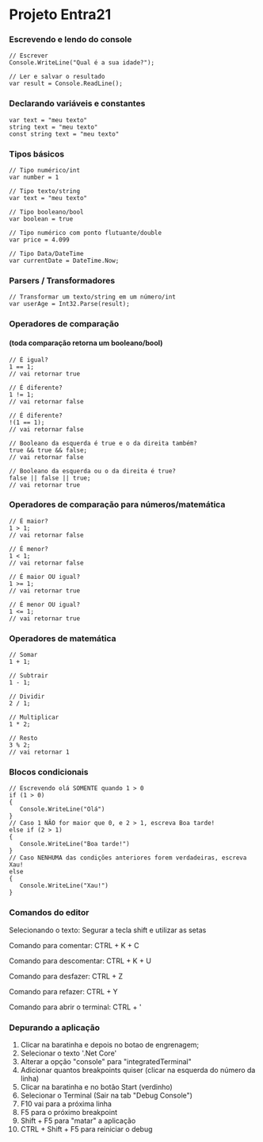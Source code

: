 # Projeto Entra21

### Escrevendo e lendo do console
    // Escrever
    Console.WriteLine("Qual é a sua idade?");
    
    // Ler e salvar o resultado
    var result = Console.ReadLine();

### Declarando variáveis e constantes
    var text = "meu texto"
    string text = "meu texto"
    const string text = "meu texto"

### Tipos básicos
    // Tipo numérico/int
    var number = 1

    // Tipo texto/string
    var text = "meu texto"
    
    // Tipo booleano/bool
    var boolean = true

    // Tipo numérico com ponto flutuante/double
    var price = 4.099

    // Tipo Data/DateTime
    var currentDate = DateTime.Now;

### Parsers / Transformadores
    // Transformar um texto/string em um número/int
    var userAge = Int32.Parse(result);

### Operadores de comparação
#### (toda comparação retorna um booleano/bool)
    // É igual?
    1 == 1;
    // vai retornar true

    // É diferente?
    1 != 1;
    // vai retornar false
    
    // É diferente?
    !(1 == 1);
    // vai retornar false

    // Booleano da esquerda é true e o da direita também?
    true && true && false;
    // vai retornar false

    // Booleano da esquerda ou o da direita é true?
    false || false || true;
    // vai retornar true

### Operadores de comparação para números/matemática
    // É maior?
    1 > 1;
    // vai retornar false

    // É menor?
    1 < 1;
    // vai retornar false
    
    // É maior OU igual?
    1 >= 1;
    // vai retornar true
    
    // É menor OU igual?
    1 <= 1;
    // vai retornar true

### Operadores de matemática
    // Somar
    1 + 1;

    // Subtrair
    1 - 1;
    
    // Dividir
    2 / 1;
    
    // Multiplicar
    1 * 2;

    // Resto
    3 % 2;
    // vai retornar 1

### Blocos condicionais
    // Escrevendo olá SOMENTE quando 1 > 0
    if (1 > 0)
    {
       Console.WriteLine("Olá")
    }
    // Caso 1 NÃO for maior que 0, e 2 > 1, escreva Boa tarde!
    else if (2 > 1)
    {
       Console.WriteLine("Boa tarde!")
    }
    // Caso NENHUMA das condições anteriores forem verdadeiras, escreva Xau!
    else
    {
       Console.WriteLine("Xau!")
    }

### Comandos do editor
Selecionando o texto:
Segurar a tecla shift e utilizar as setas

Comando para comentar:
CTRL + K + C

Comando para descomentar:
CTRL + K + U

Comando para desfazer:
CTRL + Z

Comando para refazer:
CTRL + Y

Comando para abrir o terminal:
CTRL + '

### Depurando a aplicação

1. Clicar na baratinha e depois no botao de engrenagem;
2. Selecionar o texto '.Net Core'
3. Alterar a opção "console" para "integratedTerminal"
4. Adicionar quantos breakpoints quiser (clicar na esquerda do número da linha)
5. Clicar na baratinha e no botão Start (verdinho)
6. Selecionar o Terminal (Sair na tab "Debug Console")
7. F10 vai para a próxima linha
8. F5 para o próximo breakpoint
9. Shift + F5 para "matar" a aplicação
10. CTRL + Shift + F5 para reiniciar o debug